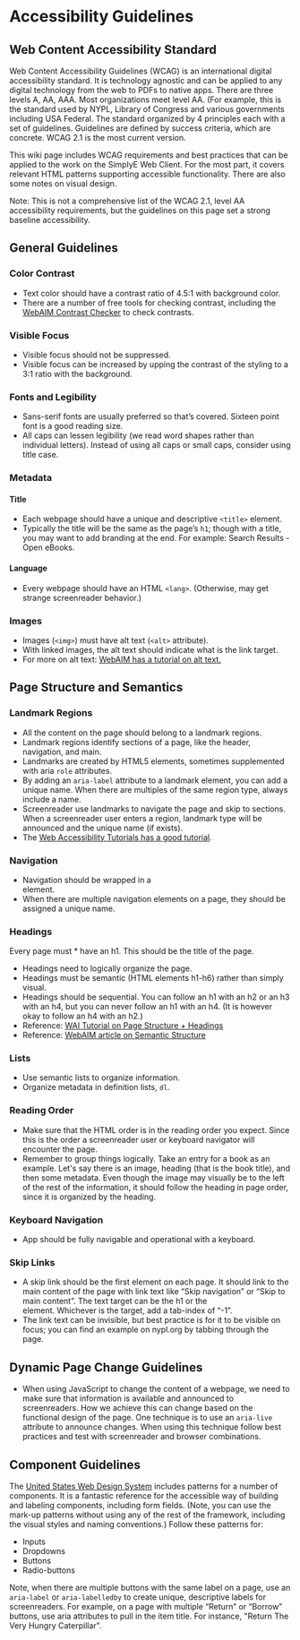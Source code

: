 # Accessibility Guidelines
## Web Content Accessibility Standard
Web Content Accessibility Guidelines (WCAG) is an international digital accessibility standard. It is technology agnostic and can be applied to any digital technology from the web to PDFs to native apps. There are three levels A, AA, AAA. Most organizations meet level AA. (For example, this is the standard used by NYPL, Library of Congress and various governments including USA Federal. The standard organized by 4 principles each with a set of guidelines. Guidelines are defined by success criteria, which are concrete. WCAG 2.1 is the most current version.

This wiki page includes WCAG requirements and best practices that can be applied to the work on the SimplyE Web Client. For the most part, it covers relevant HTML patterns supporting accessible functionality. There are also some notes on visual design.

Note: This is not a comprehensive list of the WCAG 2.1, level AA accessibility requirements, but the guidelines on this page set a strong baseline accessibility.

## General Guidelines
### Color Contrast
* Text color should have a contrast ratio of 4.5:1 with background color.
* There are a number of free tools for checking contrast, including the [WebAIM Contrast Checker](https://webaim.org/resources/contrastchecker/) to check contrasts.

### Visible Focus
* Visible focus should not be suppressed.
* Visible focus can be increased by upping the contrast of the styling to a 3:1 ratio with the background.

### Fonts and Legibility
* Sans-serif fonts are usually preferred so that’s covered. Sixteen point font is a good reading size.
* All caps can lessen legibility (we read word shapes rather than individual letters). Instead of using all caps or small caps, consider using title case.

### Metadata
#### Title
* Each webpage should have a unique and descriptive `<title>` element.
* Typically the title will be the same as the page’s `h1`; though with a title, you may want to add branding at the end. For example: Search Results - Open eBooks.

#### Language
* Every webpage should have an HTML `<lang>`. (Otherwise, may get strange screenreader behavior.)

### Images
* Images (`<img>`) must have alt text (`<alt>` attribute). 
* With linked images, the alt text should indicate what is the link target.
* For more on alt text: [WebAIM has a tutorial on alt text.](https://webaim.org/techniques/alttext/)

## Page Structure and Semantics  
### Landmark Regions
* All the content on the page should belong to a landmark regions. 
* Landmark regions identify sections of a page, like the header, navigation, and main. 
* Landmarks are created by HTML5 elements, sometimes supplemented with aria `role` attributes. 
* By adding an `aria-label` attribute to a landmark element, you can add a unique name. When there are multiples of the same region type, always include a name.
* Screenreader use landmarks to navigate the page and skip to sections. When a screenreader user enters a region, landmark type will be announced and the unique name (if exists).
* The [Web Accessibility Tutorials has a good tutorial](https://www.w3.org/WAI/tutorials/page-structure/regions/).

### Navigation
* Navigation should be wrapped in a <nav> element.
* When there are multiple navigation elements on a page, they should be assigned a unique name.

###  Headings
Every page must * have an h1. This should be the title of the page. 
* Headings need to logically organize the page.
* Headings must be semantic (HTML elements h1-h6) rather than simply visual.
* Headings should be sequential. You can follow an h1 with an h2 or an h3 with an h4, but you can never follow an h1 with an h4. (It is however okay to follow an h4 with an h2.)
* Reference: [WAI Tutorial on Page Structure + Headings](https://www.w3.org/WAI/tutorials/page-structure/headings/)
* Reference: [WebAIM article on Semantic Structure](https://webaim.org/techniques/semanticstructure/)

### Lists
* Use semantic lists to organize information.
* Organize metadata in definition lists, `dl`.

### Reading Order
* Make sure that the HTML order is in the reading order you expect. Since this is the order a screenreader user or keyboard navigator will encounter the page. 
* Remember to group things logically. Take an entry for a book as an example. Let's say there is an image, heading (that is the book title), and then some metadata. Even though the image may visually be to the left of the rest of the information, it should follow the heading in page order, since it is organized by the heading.

### Keyboard Navigation
* App should be fully navigable and operational with a keyboard.

### Skip Links
* A skip link should be the first element on each page. It should link to the main content of the page with link text like “Skip navigation” or “Skip to main content”. The text target can be the h1 or the <main> element. Whichever is the target, add a tab-index of “-1”.
* The link text can be invisible, but best practice is for it to be visible on focus; you can find an example on nypl.org by tabbing through the page.

## Dynamic Page Change Guidelines
* When using JavaScript to change the content of a webpage, we need to make sure that information is available and announced to screenreaders. How we achieve this can change based on the functional design of the page. One technique is to use an `aria-live` attribute to announce changes. When using this technique follow best practices and test with screenreader and browser combinations.

## Component Guidelines 
The [United States Web Design System](https://designsystem.digital.gov/) includes patterns for a number of components. It is a fantastic reference for the accessible way of building and labeling components, including form fields. (Note, you can use the mark-up patterns without using any of the rest of the framework, including the visual styles and naming conventions.) Follow these patterns for:
* Inputs
* Dropdowns
* Buttons
* Radio-buttons

Note, when there are multiple buttons with the same label on a page, use an `aria-label` or `aria-labelledby` to create unique, descriptive labels for screenreaders. For example, on a page with multiple “Return” or “Borrow” buttons, use aria attributes to pull in the item title. For instance, "Return The Very Hungry Caterpillar".